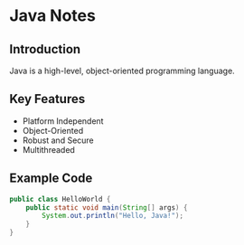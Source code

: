 # Java Notes

## Introduction
Java is a high-level, object-oriented programming language.

## Key Features
- Platform Independent
- Object-Oriented
- Robust and Secure
- Multithreaded

## Example Code
```java
public class HelloWorld {
    public static void main(String[] args) {
        System.out.println("Hello, Java!");
    }
}
